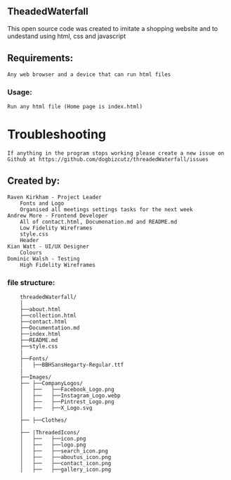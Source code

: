 ## TheadedWaterfall
This open source code was created to imitate a shopping website and to undestand using html, css and javascript

## Requirements:
    Any web browser and a device that can run html files

### Usage:
    Run any html file (Home page is index.html)

# Troubleshooting
    If anything in the program stops working please create a new issue on Github at https://github.com/dogbizcutz/threadedWaterfall/issues

## Created by:
    Raven Kirkham - Project Leader
        Fonts and Logo
        Organised all meetings settings tasks for the next week        
    Andrew More - Frontend Developer
        All of contact.html, Documenation.md and README.md
        Low Fidelity Wireframes
        style.css
        Header
    Kian Watt - UI/UX Designer
        Colours
    Dominic Walsh - Testing
        High Fidelity Wireframes

### file structure:
```
    threadedWaterfall/
    │
    ├──about.html
    ├──collection.html
    ├──contact.html
    ├──Documentation.md
    ├──index.html
    ├──README.md
    ├──style.css
    |
    ├──Fonts/
    │   ├──BBHSansHegarty-Regular.ttf
    |
    ├──Images/
    ├── ├──CompanyLogos/
    │   ├──   ├──Facebook_Logo.png
    │   ├──   ├──Instagram_Logo.webp
    │   ├──   ├──Pintrest_Logo.png
    │   ├──   ├──X_Logo.svg
    │
    ├── ├──Clothes/
    │
    ├── |ThreadedIcons/
    │   ├──   ├──icon.png
    │   ├──   ├──logo.png
    │   ├──   ├──search_icon.png
    │   ├──   ├──aboutus_icon.png
    │   ├──   ├──contact_icon.png
    │   ├──   ├──gallery_icon.png

```